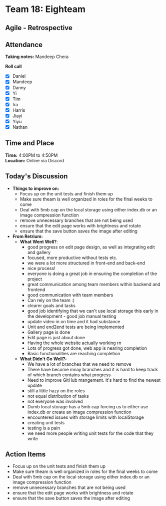 # Team 18: Eighteam

## Agile - Retrospective
  
## Attendance
**Taking notes:** Mandeep Chera
  
**Roll call**
- [x] Daniel
- [x] Mandeep
- [x] Danny
- [x] Yi
- [x] Tim
- [x] Ira
- [x] Harris
- [x] Jiayi
- [x] Yiyu
- [x] Nathan
  
## Time and Place
**Time:** 4:00PM to 4:50PM
<br/>
**Location:** Online via Discord
  
## Today's Discussion
- **Things to improve on:**
  - Focus up on the unit tests and finish them up
  - Make sure theam is well organized in roles for the final weeks to come
  - Deal with 5mb cap on the local storage using either index.db or an image compression function
  - remove unnecessary branches that are not being used
  - ensure that the edit page works with brightness and rotate
  - ensure that the save button saves the image after editing
- **From Retrium:**
  - **What Went Well?**: 
    - good progress on edit page design, as well as integrating edit and gallery
    - focused, more productive without tests etc.
    - we were a lot more structured in front-end and back-end
    - nice process!
    - everyone is doing a great job in ensuring the completion of the project
    - great communication among team members within backend and frontend
    - good communication with team members
    - Can rely on the team :)
    - clearer goals and tasks
    - good job identifying that we can't use local storage this early in the development - good job manual testing
    - update video in on time and it had substance
    - Unit and end2end tests are being implemented
    - Gallery page is done
    - Edit page is just about done
    - Having the whole website actually working rn 
    - Lots of progress got done, web app is nearing completion
    - Basic functionalities are reaching completion
  - **What Didn't Go Well?:**
    - We have a lot of branches that we need to remove
    - There have become mnay branches and it is hard to keep track of which branch contains what progress
    - Need to improve GitHub mangement. It's hard to find the newest update
    - still a little hazy on the roles
    - not equal distribution of tasks
    - not everyone was involved
    - Dumb local storage has a 5mb cap forcing us to either use index.db or create an image compression function
    - encountered issues with storage limits with localStorage
    - creating unit tests
    - testing is a pain
    - we need more people writing unit tests for the code that they write
## Action Items

- Focus up on the unit tests and finish them up
- Make sure theam is well organized in roles for the final weeks to come
- Deal with 5mb cap on the local storage using either index.db or an image compression function
- remove unnecessary branches that are not being used
- ensure that the edit page works with brightness and rotate
- ensure that the save button saves the image after editing
  
